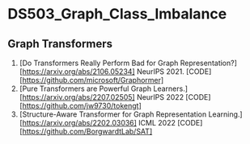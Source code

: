 # DS503_Graph_Class_Imbalance

## Graph Transformers
1. [Do Transformers Really Perform Bad for Graph Representation?][https://arxiv.org/abs/2106.05234] NeurIPS 2021. [CODE][https://github.com/microsoft/Graphormer]
2. [Pure Transformers are Powerful Graph Learners.][https://arxiv.org/abs/2207.02505] NeurIPS 2022 [CODE][https://github.com/jw9730/tokengt]
3. [Structure-Aware Transformer for Graph Representation Learning.][https://arxiv.org/abs/2202.03036] ICML 2022 [CODE][https://github.com/BorgwardtLab/SAT]
